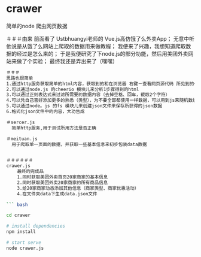 # crawer
简单的node 爬虫网页数据

＃＃＃由来
前面看了 Ustbhuangyi老师的  Vue.js高仿饿了么外卖App；
无意中听他说是从饿了么网站上爬取的数据用来做教程；
我便来了兴趣，我想知道爬取数据的经过是怎么来的；
于是我便研究了下node.js的部分功能，然后用美团外卖网站来做了个实验；
最终我还是弄出来了（嘿嘿）

``` bash
＃＃＃
思路也很简单
1.通过http服务获取简单的html内容，获取到的和在浏览器 右键－查看网页源代码 所见到的一模一样
2.可以通过node.js 的cheerio 模块儿来分析1步骤得到的html
3.可以通过正则表达式来过滤所需要的数据内容（去掉空格、回车，截取2个字符）
4.可以凭自己喜好添加更多的熟悉（类型），为不要全部都使用一样数据，可以用到js来随机数组，随机数字
5.可以通过node。js 的fs 模块儿来创建json文件来保存所获得的json数据
6.格式化json文件中的内容，大功告成

＃sercer.js
  简单http服务,用于测试所用方法是否正确

＃meituan.js
  用于爬取单一页面的数据，并获取一些基本信息来初步包装data数据


＃＃＃＃＃＃
crawer.js
	最终的完成品
	1.同时获取美团外卖首页20家商家的基本信息
	2.同时获取美团外卖20家商家的所有商品信息
	3.给20家商家动态添加其他信息（商家类型、商家优惠活动）
	4.在文件夹data下生成data.json文件

``` bash

cd crawer

# install dependencies
npm install

# start serve
node crawer.js
